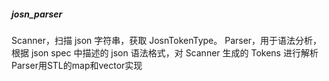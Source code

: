 ##### josn_parser

Scanner，扫描 json 字符串，获取 JosnTokenType。
Parser，用于语法分析，根据 json spec 中描述的 json 语法格式，对 Scanner 生成的 Tokens 进行解析
Parser用STL的map和vector实现
